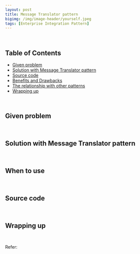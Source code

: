 ```yaml
---
layout: post
title: Message Translator pattern
bigimg: /img/image-header/yourself.jpeg
tags: [Enterprise Integration Pattern]
---
```





<br>

## Table of Contents
- [Given problem](#given-problem)
- [Solution with Message Translator pattern](#solution-with-message-traslator-pattern)
- [Source code](#source-code)
- [Benefits and Drawbacks](#benefits-and-drawbacks)
- [The relationship with other patterns](#the-relationship-with-other-patterns)
- [Wrapping up](#wrapping-up)




<br>

## Given problem






<br>

## Solution with Message Translator pattern






<br>

## When to use





<br>

## Source code





<br>

## Wrapping up




<br>

Refer:


